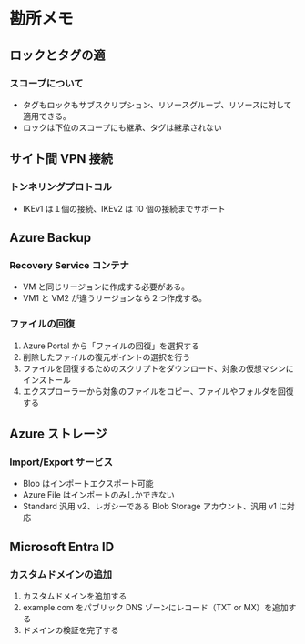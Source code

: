 # 勘所メモ

## ロックとタグの適

### スコープについて

- タグもロックもサブスクリプション、リソースグループ、リソースに対して適用できる。
- ロックは下位のスコープにも継承、タグは継承されない

## サイト間 VPN 接続

### トンネリングプロトコル

- IKEv1 は１個の接続、IKEv2 は 10 個の接続までサポート

## Azure Backup

### Recovery Service コンテナ

- VM と同じリージョンに作成する必要がある。
- VM1 と VM2 が違うリージョンなら２つ作成する。

### ファイルの回復

1. Azure Portal から「ファイルの回復」を選択する
2. 削除したファイルの復元ポイントの選択を行う
3. ファイルを回復するためのスクリプトをダウンロード、対象の仮想マシンにインストール
4. エクスプローラーから対象のファイルをコピー、ファイルやフォルダを回復する

## Azure ストレージ

### Import/Export サービス

- Blob はインポートエクスポート可能
- Azure File はインポートのみしかできない
- Standard 汎用 v2、レガシーである Blob Storage アカウント、汎用 v1 に対応

## Microsoft Entra ID

### カスタムドメインの追加

1. カスタムドメインを追加する
2. example.com をパブリック DNS ゾーンにレコード（TXT or MX）を追加する
3. ドメインの検証を完了する
